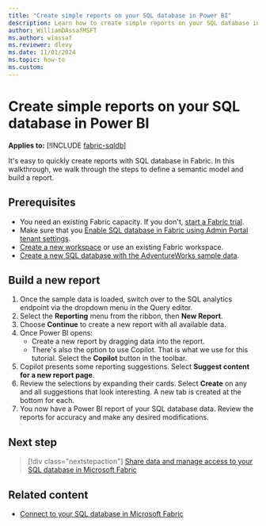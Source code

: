 ```yaml
---
title: "Create simple reports on your SQL database in Power BI"
description: Learn how to create simple reports on your SQL database in Power BI
author: WilliamDAssafMSFT
ms.author: wiassaf
ms.reviewer: dlevy
ms.date: 11/01/2024
ms.topic: how-to
ms.custom:
---
```

# Create simple reports on your SQL database in Power BI

**Applies to:** [!INCLUDE [fabric-sqldb](../includes/applies-to-version/fabric-sqldb.md)]

It's easy to quickly create reports with SQL database in Fabric. In this walkthrough, we walk through the steps to define a semantic model and build a report.

## Prerequisites

- You need an existing Fabric capacity. If you don't, [start a Fabric trial](../../fundamentals/fabric-trial.md).
- Make sure that you [Enable SQL database in Fabric using Admin Portal tenant settings](enable.md).
- [Create a new workspace](../../fundamentals/workspaces.md) or use an existing Fabric workspace.
- [Create a new SQL database with the AdventureWorks sample data](load-adventureworks-sample-data.md).

## Build a new report

1. Once the sample data is loaded, switch over to the SQL analytics endpoint via the dropdown menu in the Query editor.
1. Select the **Reporting** menu from the ribbon, then **New Report**.
1. Choose **Continue** to create a new report with all available data.
1. Once Power BI opens:
    - Create a new report by dragging data into the report.
    - There's also the option to use Copilot. That is what we use for this tutorial. Select the **Copilot** button in the toolbar.
1. Copilot presents some reporting suggestions. Select **Suggest content for a new report page**.
1. Review the selections by expanding their cards. Select **Create** on any and all suggestions that look interesting. A new tab is created at the bottom for each.
1. You now have a Power BI report of your SQL database data. Review the reports for accuracy and make any desired modifications.

## Next step

> [!div class="nextstepaction"]
> [Share data and manage access to your SQL database in Microsoft Fabric](share-data.md)

## Related content

- [Connect to your SQL database in Microsoft Fabric](connect.md)
